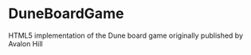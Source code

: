 DuneBoardGame
=============

HTML5 implementation of the Dune board game originally published by Avalon Hill
